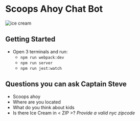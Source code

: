 # Scoops Ahoy Chat Bot

![ice cream](https://media2.giphy.com/media/cCEt1ShfzOa3u/giphy.gif)



## Getting Started

- Open 3 terminals and run:
  - `npm run webpack:dev`
  - `npm run server`
  - `npm run jest:watch`

##  Questions you can ask Captain Steve
- Scoops ahoy
- Where are you located
- What do you think about kids
- Is there Ice Cream in < ZIP >? *Provide a valid nyc zipcode*
